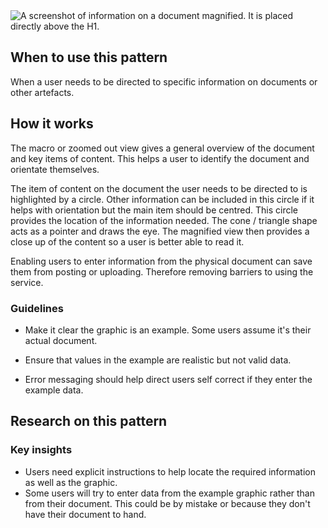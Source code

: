 
<img src="/public/images/information-from-document.png" alt="A screenshot of information on a document magnified. It is placed directly above the H1." />


## When to use this pattern

When a user needs to be directed to specific information on documents or other artefacts.

## How it works

The macro or zoomed out view gives a general overview of the document and key items of content. This helps a user to identify the document and orientate themselves.

The item of content on the document the user needs to be directed to is highlighted by a circle. Other information can be included in this circle if it helps with orientation but the main item should be centred. This circle provides the location of the information needed. The cone / triangle shape acts as a pointer and draws the eye. The magnified view then provides a close up of the content so a user is better able to read it.

Enabling users to enter information from the physical document can save them from posting or uploading. Therefore removing barriers to using the service. 

### Guidelines
- Make it clear the graphic is an example. Some users assume it's their actual document. 

- Ensure that values in the example are realistic but not valid data.

- Error messaging should help direct users self correct if they enter the example data.



## Research on this pattern
### Key insights
- Users need explicit instructions to help locate the required information as well as the graphic.
- Some users will try to enter data from the example graphic rather than from their document. This could be by mistake or because they don't have their document to hand.